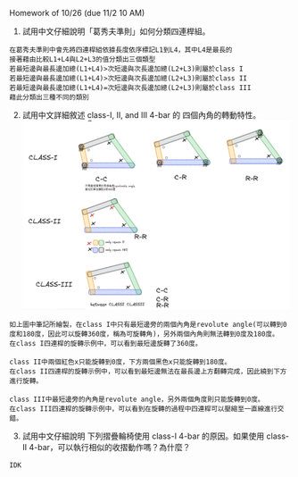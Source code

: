 Homework of 10/26 (due 11/2 10 AM)

1. 試用中文仔細說明「葛秀夫準則」如何分類四連桿組。
```
在葛秀夫準則中會先將四連桿組依據長度依序標記L1到L4，其中L4是最長的
接著藉由比較L1+L4與L2+L3的值分類出三個類型
若最短邊與最長邊加總(L1+L4)>次短邊與次長邊加總(L2+L3)則屬於class I
若最短邊與最長邊加總(L1+L4)>次短邊與次長邊加總(L2+L3)則屬於class II
若最短邊與最長邊加總(L1+L4)=次短邊與次長邊加總(L2+L3)則屬於class III
藉此分類出三種不同的類別
```
2. 試用中文詳細敘述 class-I, II, and III 4-bar 的 四個內角的轉動特性。![image.png](https://raw.githubusercontent.com/Ash0645/image_remote/main/202311012207638.png)

```
如上圖中筆記所繪製，在class I中只有最短邊旁的兩個內角是revolute angle(可以轉到0度和180度，因此可以旋轉360度，稱為可旋轉角)，另外兩個內角則無法轉到0度及180度。
在class I四連桿的旋轉示例中，可以看到最短邊旋轉了360度。

class II中兩個紅色x只能旋轉到0度，下方兩個黑色x只能旋轉到180度。
在class II四連桿的旋轉示例中，可以看到最短邊無法在最長邊上方翻轉完成，因此繞到下方進行旋轉。

class III中最短邊旁的內角是revolute angle，另外兩個角度則只能旋轉到0度。
在class III四連桿的旋轉示例中，可以看到在旋轉的過程中四連桿可以壓縮至一直線進行交錯。
```
3. 試用中文仔細說明 下列摺疊輪椅使用 class-I 4-bar 的原因。如果使用 class-II 4-bar，可以執行相似的收摺動作嗎？為什麼？
```
IDK
```
